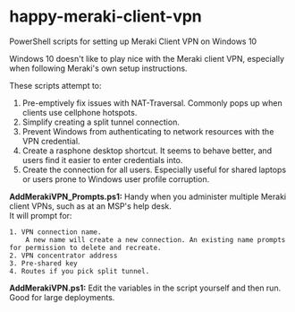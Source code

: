 # happy-meraki-client-vpn
PowerShell scripts for setting up Meraki Client VPN on Windows 10

Windows 10 doesn't like to play nice with the Meraki client VPN, especially when following Meraki's own setup instructions.

These scripts attempt to:
  1. Pre-emptively fix issues with NAT-Traversal. Commonly pops up when clients use cellphone hotspots.
  2. Simplify creating a split tunnel connection.
  3. Prevent Windows from authenticating to network resources with the VPN credential.
  4. Create a rasphone desktop shortcut. It seems to behave better, and users find it easier to enter credentials into.
  5. Create the connection for all users. Especially useful for shared laptops or users prone to Windows user profile corruption.
  
  <b>AddMerakiVPN_Prompts.ps1:</b> Handy when you administer multiple Meraki client VPNs, such as at an MSP's help desk.    
    It will prompt for:
    
    1. VPN connection name.
        A new name will create a new connection. An existing name prompts for permission to delete and recreate.
    2. VPN concentrator address
    3. Pre-shared key
    4. Routes if you pick split tunnel.
  
  <b>AddMerakiVPN.ps1:</b> Edit the variables in the script yourself and then run. Good for large deployments. 
